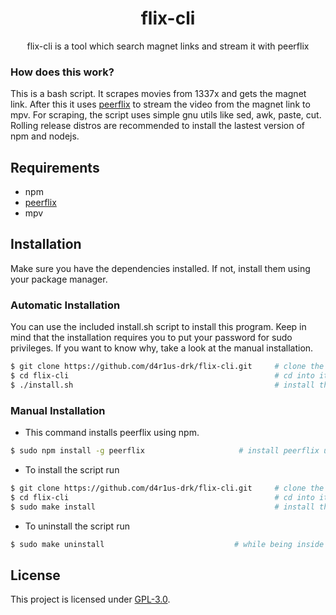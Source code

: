<h1 align="center">flix-cli</h1>
<p align="center">flix-cli is a tool which search magnet links and stream it with peerflix</p>

### How does this work?

This is a bash script. It scrapes movies from 1337x and gets the magnet link.
After this it uses [peerflix](https://github.com/mafintosh/peerflix) to stream the video from the magnet link to mpv.
For scraping, the script uses simple gnu utils like sed, awk, paste, cut. Rolling release distros are recommended to install the lastest version of npm and nodejs.

## Requirements

* npm
* [peerflix](https://github.com/mafintosh/peerflix)
* mpv

## Installation
Make sure you have the dependencies installed. If not, install them using your package manager.

### Automatic Installation
You can use the included install.sh script to install this program.
Keep in mind that the installation requires you to put your password for sudo privileges. If you want to know why, take a look at the manual installation.
```sh
$ git clone https://github.com/d4r1us-drk/flix-cli.git     # clone the repo
$ cd flix-cli                                              # cd into it
$ ./install.sh                                             # install the script
```

### Manual Installation
* This command installs peerflix using npm.
```sh
$ sudo npm install -g peerflix                     # install peerflix using npm
```
* To install the script run
```sh
$ git clone https://github.com/d4r1us-drk/flix-cli.git     # clone the repo
$ cd flix-cli                                              # cd into it
$ sudo make install                                        # install the script
```
* To uninstall the script run
```sh
$ sudo make uninstall                             # while being inside the repo
```

## License
This project is licensed under [GPL-3.0](https://raw.githubusercontent.com/Illumina/licenses/master/gpl-3.0.txt).

